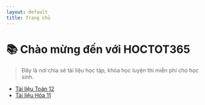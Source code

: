 ```yaml
---
layout: default
title: Trang chủ
---
```


# 📚 Chào mừng đến với HOCTOT365

> Đây là nơi chia sẻ tài liệu học tập, khóa học luyện thi miễn phí cho học sinh.

- [Tài liệu Toán 12](hoctot365.ede.vn)
- [Tài liệu Hóa 11](https://drive.google.com/...)
